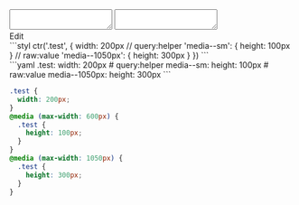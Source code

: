 <div data-size="300" class="code-cont" data-example="below">
    <div class="code">
        <div class="code-wrap">
            <textarea id="stylus"></textarea>
            <textarea id="css"></textarea>
            <div class="edit-code">
                <span>Edit</span>
            </div>
        </div>
    </div>
</div>


<div data-size="300" data-examples="stylus"></div>
```styl
ctr('.test', {
  width: 200px
  // query:helper
  'media--sm': {
    height: 100px
  }
  // raw:value
  'media--1050px': {
    height: 300px
  }
})
```

<div data-size="300" data-examples="yaml"></div>
```yaml
.test:
  width: 200px
  # query:helper
  media--sm:
    height: 100px
  # raw:value
  media--1050px:
    height: 300px
```

```css
.test {
  width: 200px;
}
@media (max-width: 600px) {
  .test {
    height: 100px;
  }
}
@media (max-width: 1050px) {
  .test {
    height: 300px;
  }
}
```
<div class="cf"></div>
